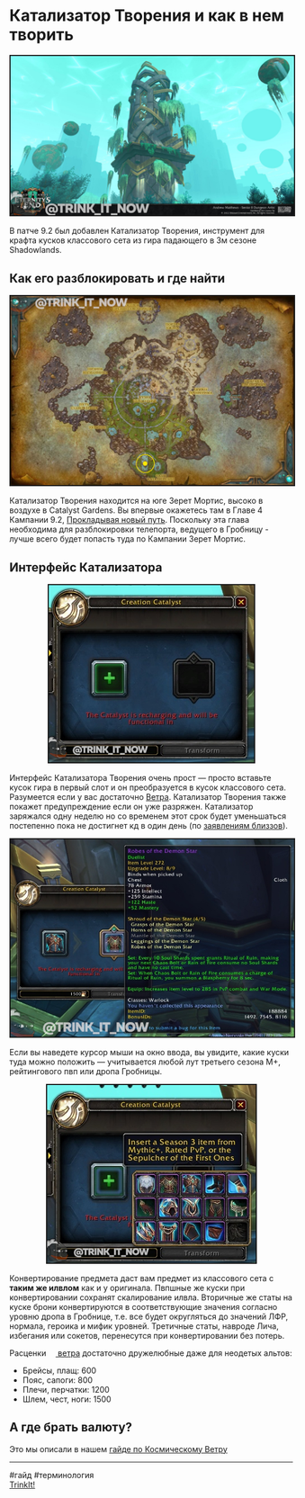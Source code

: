 # Катализатор Творения и как в нем творить

<center>
<img src=https://raw.githubusercontent.com/MagicalCow/TrinkIT-News/main/Assets/Guide-Creation-Catalyst/Guide-Creation-Catalyst-01.jpg float=center border=2>
</center>

В патче 9.2 был добавлен Катализатор Творения, инструмент для крафта кусков классового сета из гира падающего в 3м сезоне Shadowlands.

## Как его разблокировать и где найти
<html>
<center>
<img src=https://raw.githubusercontent.com/MagicalCow/TrinkIT-News/main/Assets/Guide-Creation-Catalyst/Guide-Creation-Catalyst-02.jpg float=center border=2>
</center>  
</html>

Катализатор Творения находится на юге Зерет Мортис, высоко в воздухе в Catalyst Gardens. Вы впервые окажетесь там в Главе 4 Кампании 9.2, [Прокладывая новый путь](https://ru.wowhead.com/storyline/%D0%BF%D1%80%D0%BE%D0%BA%D0%BB%D0%B0%D0%B4%D1%8B%D0%B2%D0%B0%D1%8F-%D0%BD%D0%BE%D0%B2%D1%8B%D0%B9-%D0%BF%D1%83%D1%82%D1%8C-1262). Поскольку эта глава необходима для разблокировки телепорта, ведущего в Гробницу - лучше всего будет попасть туда по Кампании Зерет Мортис.

## Интерфейс Катализатора
<html>
<center>
<img src=https://raw.githubusercontent.com/MagicalCow/TrinkIT-News/main/Assets/Guide-Creation-Catalyst/Guide-Creation-Catalyst-03.jpg float=center border=2>
</center>  
</html>

Интерфейс Катализатора Творения очень прост — просто вставьте кусок гира в первый слот и он преобразуется в кусок классового сета. Разумеется если у вас достаточно [Ветра](https://github.com/MagicalCow/TrinkIT-News/blob/main/Sources/Guides/Guide-Next-Patch-9.2-Cosmic-Flux.md). Катализатор Творения также покажет предупреждение если он уже разряжен. Катализатор заряжался одну неделю но со временем этот срок будет уменьшаться постепенно пока не достигнет кд в один день (по [заявлениям близзов](https://ru.tbc.wowhead.com/news/blizzard-faq-on-tier-set-acquisition-tier-set-tokens-revealed-new-trading-325857)).

<html>
<center>
<img src=https://raw.githubusercontent.com/MagicalCow/TrinkIT-News/main/Assets/Guide-Creation-Catalyst/Guide-Creation-Catalyst-04.jpg float=center border=2>
</center>  
</html>

Если вы наведете курсор мыши на окно ввода, вы увидите, какие куски туда можно положить — учитывается любой лут третьего сезона М+, рейтингового пвп или дропа Гробницы.

<html>
<center>
<img src=https://raw.githubusercontent.com/MagicalCow/TrinkIT-News/main/Assets/Guide-Creation-Catalyst/Guide-Creation-Catalyst-05.jpg float=center border=2>
</center>  
</html>

Конвертирование предмета даст вам предмет из классового сета с **таким же илвлом** как и у оригинала. Пвпшные же куски при конвертировании сохранят скалирование илвла. Вторичные же статы на куске брони конвертируются в соответствующие значения согласно уровню дропа в Гробнице, т.е. все будет округляться до значений ЛФР, нормала, героика и мифик уровней. Третичные статы, навроде Лича, избегания или сокетов, перенесутся при конвертировании без потерь.

Расценки <a href="https://ru.wowhead.com/currency=2009"><img src="https://wow.zamimg.com/images/wow/icons/large/inv_currency_cosmicflux.jpg" align="bottom" width="13" height="13"/> ветра</a> достаточно дружелюбные даже для неодетых альтов:
- Брейсы, плащ: 600 <a href="https://ru.wowhead.com/currency=2009"><img src="https://wow.zamimg.com/images/wow/icons/large/inv_currency_cosmicflux.jpg" align="bottom" width="13" height="13"/></a>  
- Пояс, сапоги: 800 <a href="https://ru.wowhead.com/currency=2009"><img src="https://wow.zamimg.com/images/wow/icons/large/inv_currency_cosmicflux.jpg" align="bottom" width="13" height="13"/></a>  
- Плечи, перчатки: 1200 <a href="https://ru.wowhead.com/currency=2009"><img src="https://wow.zamimg.com/images/wow/icons/large/inv_currency_cosmicflux.jpg" align="bottom" width="13" height="13"/></a>  
- Шлем, чест, ноги: 1500 <a href="https://ru.wowhead.com/currency=2009"><img src="https://wow.zamimg.com/images/wow/icons/large/inv_currency_cosmicflux.jpg" align="bottom" width="13" height="13"/></a>

## А где брать валюту?
Это мы описали в нашем [гайде по Космическому Ветру](https://github.com/MagicalCow/TrinkIT-News/blob/main/Sources/Guides/Guide-Next-Patch-9.2-Cosmic-Flux.md)

---
#гайд #терминология  
[TrinkIt!](https://t.me/trink_it_now)